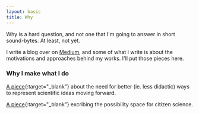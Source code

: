 ```yaml
---
layout: basic
title: Why
---
```

<div class="lead">
<p>Why is a hard question, and not one that I'm going to answer in short sound-bytes. At least, not yet.</p>
<p>I write a blog over on <a href="http://medium.com/@pdyxs" target="_blank">Medium</a>, and some of what I write is about the motivations and approaches behind my works. I'll put those pieces here.</p>
</div>

### Why I make what I do
[A piece](https://medium.com/@pdyxs/data-that-listens-the-need-for-more-responsive-data-visualisation-2527b092d169){:target="_blank"} about the need for better (ie. less didactic) ways to represent scientific ideas moving forward.

[A piece](https://artplusmarketing.com/finding-the-right-problems-for-citizen-science-24e454669b0){:target="_blank"} excribing the possibility space for citizen science.
